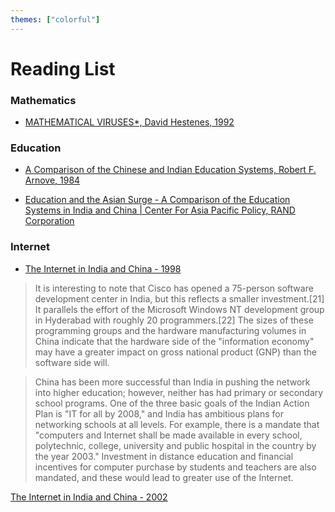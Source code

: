 ```yaml
---
themes: ["colorful"]
---
```


# Reading List

### Mathematics
- [MATHEMATICAL VIRUSES*, David Hestenes, 1992](http://geocalc.clas.asu.edu/pdf/MathViruses.pdf)
  
### Education

- [A Comparison of the Chinese and Indian Education Systems, Robert F. Arnove, 1984](https://www.jstor.org/stable/1187321)

- [Education and the Asian Surge - A Comparison of the Education Systems in India and China | Center For Asia Pacific Policy, RAND Corporation ](https://www.rand.org/content/dam/rand/pubs/occasional_papers/2008/RAND_OP218.pdf)

### Internet

- [The Internet in India and China - 1998](https://web.archive.org/web/20080328154704/http://www.isoc.org/isoc/conferences/inet/99/proceedings/3a/3a_3.htm)
>It is interesting to note that Cisco has opened a 75-person software development center in India, but this reflects a smaller investment.[21] It parallels the effort of the Microsoft Windows NT development group in Hyderabad with roughly 20 programmers.[22] The sizes of these programming groups and the hardware manufacturing volumes in China indicate that the hardware side of the "information economy" may have a greater impact on gross national product (GNP) than the software side will.


>China has been more successful than India in pushing the network into higher education; however, neither has had primary or secondary school programs. One of the three basic goals of the Indian Action Plan is "IT for all by 2008," and India has ambitious plans for networking schools at all levels. For example, there is a mandate that "computers and Internet shall be made available in every school, polytechnic, college, university and public hospital in the country by the year 2003." Investment in distance education and financial incentives for computer purchase by students and teachers are also mandated, and these would lead to greater use of the Internet.

[The Internet in India and China - 2002](https://firstmonday.org/ojs/index.php/fm/article/view/997/918)


